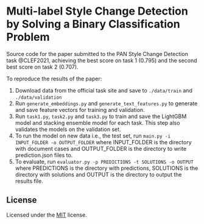 # Multi-label Style Change Detection by Solving a Binary Classification Problem



Source code for the paper submitted to the PAN Style Change Detection task @CLEF2021, achieving the best score on task 1 (0.795) and the second best score on task 2 (0.707). 

<!--- [Link to the original paper.]() 
--->


<!--- If you use this resource, please cite the paper:
```

```
--->

To reproduce the results of the paper:

1. Download data from the official task site and save to `./data/train` and `./data/validation`
2. Run `generate_embeddings.py` and `generate_text_features.py` to generate and save feature vectors for training and validation.
3. Run `task1.py`, `task2.py` and `task3.py` to train and save the LightGBM model and stacking ensemble model for each task. This step also validates the models on the 
validation set.
4. To run the model on new data i.e., the test set, run `main.py -i INPUT_FOLDER -o OUTPUT_FOLDER` where INPUT_FOLDER is the directory with document cases and OUTPUT_FOLDER is the directory to write prediction.json files to. 
5. To evaluate, run `evaluator.py -p PREDICTIONS -t SOLUTIONS -o OUTPUT` where PREDICTIONS is the directory with predictions, SOLUTIONS is the directory with solutions and OUTPUT is the directory to output the results file.

## License
Licensed under the [MIT](https://choosealicense.com/licenses/mit/) license.
